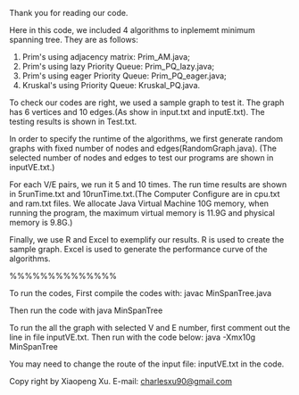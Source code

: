 Thank you for reading our code.

Here in this code, we included 4 algorithms to inplememt minimum spanning tree.
They are as follows:
1. Prim's using adjacency matrix: Prim_AM.java;
2. Prim's using lazy Priority Queue: Prim_PQ_lazy.java;
3. Prim's using eager Priority Queue: Prim_PQ_eager.java;
4. Kruskal's using Priority Queue: Kruskal_PQ.java.

To check our codes are right, we used a sample graph to test it. The graph has 6 vertices and 10 edges.(As show in input.txt and inputE.txt). The testing results is shown in Test.txt.

In order to specify the runtime of the algorithms, we first generate random graphs with fixed number of nodes and edges(RandomGraph.java). (The selected number of nodes and edges to test our programs are shown in inputVE.txt.)

For each V/E pairs, we run it 5 and 10 times. The run time results are shown in 5runTime.txt and 10runTime.txt.(The Computer Configure are in cpu.txt and ram.txt files. We allocate Java Virtual Machine 10G memory, when running the program, the maximum virtual memory is 11.9G and physical memory is 9.8G.)

Finally, we use R and Excel to exemplify our results. R is used to create the sample graph. Excel is used to generate the performance curve of the algorithms.


%%%%%%%%%%%%%%

To run the codes, 
First compile the codes with:
javac MinSpanTree.java

Then run the code with
java MinSpanTree

To run the all the graph with selected V and E number, first comment out the line in file inputVE.txt. Then run with the code below:
java -Xmx10g MinSpanTree

You may need to change the route of the input file: inputVE.txt in the code.

Copy right by Xiaopeng Xu. E-mail: charlesxu90@gmail.com
